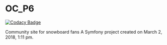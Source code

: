 # OC_P6
[![Codacy Badge](https://api.codacy.com/project/badge/Grade/bf5f7082599148a6ab868d8e5292f374)](https://www.codacy.com/app/Emma1987/OC_P6?utm_source=github.com&amp;utm_medium=referral&amp;utm_content=Emma1987/OC_P6&amp;utm_campaign=Badge_Grade)

Community site for snowboard fans
A Symfony project created on March 2, 2018, 1:11 pm.

